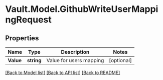 # Vault.Model.GithubWriteUserMappingRequest

## Properties

Name | Type | Description | Notes
------------ | ------------- | ------------- | -------------
**Value** | **string** | Value for users mapping | [optional] 

[[Back to Model list]](../README.md#documentation-for-models) [[Back to API list]](../README.md#documentation-for-api-endpoints) [[Back to README]](../README.md)

